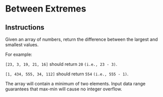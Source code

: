 # Between Extremes 

## Instructions

Given an array of numbers, return the difference between the largest and smallest values.

For example:

```[23, 3, 19, 21, 16]``` should return ```20``` ```(i.e., 23 - 3)```.

```[1, 434, 555, 34, 112]``` should return ```554``` ```(i.e., 555 - 1)```.

The array will contain a minimum of two elements. Input data range guarantees that max-min will cause no integer overflow.
